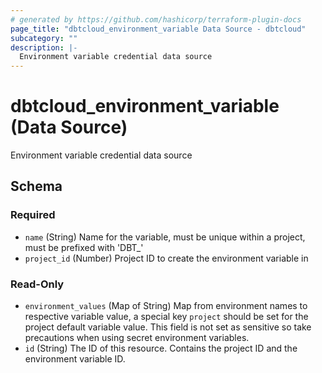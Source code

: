 ```yaml
---
# generated by https://github.com/hashicorp/terraform-plugin-docs
page_title: "dbtcloud_environment_variable Data Source - dbtcloud"
subcategory: ""
description: |-
  Environment variable credential data source
---
```


# dbtcloud_environment_variable (Data Source)

Environment variable credential data source



<!-- schema generated by tfplugindocs -->
## Schema

### Required

- `name` (String) Name for the variable, must be unique within a project, must be prefixed with 'DBT_'
- `project_id` (Number) Project ID to create the environment variable in

### Read-Only

- `environment_values` (Map of String) Map from environment names to respective variable value, a special key `project` should be set for the project default variable value. This field is not set as sensitive so take precautions when using secret environment variables.
- `id` (String) The ID of this resource. Contains the project ID and the environment variable ID.
